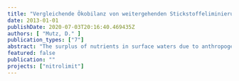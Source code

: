 ```yaml
---
title: "Vergleichende Ökobilanz von weitergehenden Stickstoffeliminierungsverfahren in Großkläranlagen"
date: 2013-01-01
publishDate: 2020-07-03T20:16:40.469435Z
authors: [ "Mutz, D." ]
publication_types: ["7"]
abstract: "The surplus of nutrients in surface waters due to anthropogenic influences makes eutrophication an important issue in water quality in Europe. According to the Water Framework Directive of the European Union (EU-WFD) an improvement of all water bodies to a “good ecological status” is aimed. One aspect for achieving the goal is an additional reduction of nutrient immissions. In particular, the study has a focus on advanced nitrogen removal at large scale wastewater treatment plants (WWTP) in the area of Berlin and Brandenburg, Germany. A comprehensive life cycle assessment (LCA) of a generic WWTP with 1.47 million population equivalent (pe) is carried out. The WWTP includes a secondary treatment with upstream denitrification. Sludge treatment is realized by anaerobic digestion with biogas utilization and sludge disposal in a mono-incineration plant. On basis of the generic WWTP, five scenarios for an advanced nitrogen removal are analyzed and compared within the LCA: an expansion of the denitrification reactor (ExpDeni), a retrofit to a step-feed nitrogen removal (SFNR), a biologically active filtration (BAF) as post-treatment step as well as two processes for sludge liquor treatment by deammonification (Anammox) and by an SBR-reactor (SBR). Data for energy and chemical demand, effluent quality and infrastructure are based on an existing plant from Berlin and data of nitrogen removal processes on simulations and planning data for this particular WWTP. For the life cycle impact assessment, the following categories are considered: global warming potential (GWP), acidification potential (AP), marine (MEP) and freshwater eutrophication (FEP) as well as human (HTP) and freshwater ecotoxicity (FETP). Additional, the cumulative energy demand (CED) of fossil and nuclear energy resources is taken into account. For the generic WWTP two results have to be emphasized: the influence of high energy demand on potential environmental impacts and the relevance of the primary function of nutrient removal due to a high influence in eutrophication impact categories MEP and FEP. Hence, reducing electricity demand and an increased use of renewable energy resources will lead to reduced impacts. Comparing the nitrogen removal processes, SFNR is preferable to ExpDeni because of reduced energy demand (SFNR: -6%, ExpDeni: +9%) which leads to an improved environmental profile throughout all categories. Focusing on sludge liquor processes, Anammox may be recommended due to mainly lower additional impacts to SBR-process. Main issues at SBR are the high energy consumption (almost twice as high as energy demand of Anammox) and addition of methanol as carbon source. The BAF has the highest impacts in CED (+33%) and GWP (+14%) due to high energy demand for pumping and backwashing (+5%) and methanol dosing. However, favorable side-effects such as a reduction of phosphorus and heavy metal loads lead to a significant reduction in FEP (-18%) and FETP (-9%). All in all, SFNR is recommended in an overall comparison, Anammox has the second best environmental profile. BAF can be recommended if other effects in wastewater treatment are aimed at. Due to lack of data concerning trace organics, uncertainties in toxicity potential are still apparent. Besides, uncertainties in estimating N2O-emission factors have a high effect on the result of GWP. Further investigations on N2O emissions from biological treatment steps should be done to reduce the uncertainties. Finally, LCA is a powerful tool for revealing potential environmental impacts for supporting a sustainable way of decision making process."
featured: false
publication: ""
projects: ["nitrolimit"]
---
```



